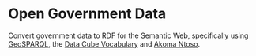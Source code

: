 Open Government Data
====================

Convert government data to RDF for the Semantic Web, specifically using [GeoSPARQL](https://en.wikipedia.org/wiki/GeoSPARQL), the [Data Cube Vocabulary](http://www.w3.org/TR/vocab-data-cube/) and [Akoma Ntoso](http://www.akomantoso.org/).

